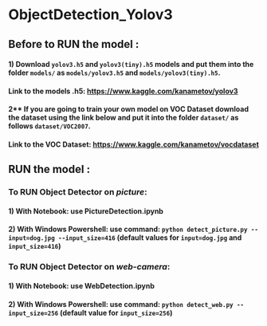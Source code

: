 # ObjectDetection_Yolov3


## Before to RUN the model :

#### 1) Download `yolov3.h5` and `yolov3(tiny).h5` models and put them into the folder `models/` as `models/yolov3.h5` and `models/yolov3(tiny).h5`.
#### Link to the models .h5: https://www.kaggle.com/kanametov/yolov3
#### 2** If you are going to train your own model on VOC Dataset download the dataset using the link below and put it into the folder `dataset/` as follows `dataset/VOC2007`.
#### Link to the VOC Dataset: https://www.kaggle.com/kanametov/vocdataset

## RUN the model :

### To RUN Object Detector on *picture*:

#### 1) With Notebook: use PictureDetection.ipynb
#### 2) With Windows Powershell: use command: `python detect_picture.py --input=dog.jpg --input_size=416` (default values for `input=dog.jpg` and `input_size=416`)

### To RUN Object Detector on *web-camera*:

#### 1) With Notebook: use WebDetection.ipynb
#### 2) With Windows Powershell: use command: `python detect_web.py --input_size=256` (default value for `input_size=256`)
